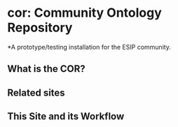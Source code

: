 # cor: Community Ontology Repository 

*A prototype/testing installation for the ESIP community.

## What is the COR?

## Related sites


## This Site and its Workflow


